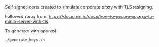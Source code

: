 Self signed certs created to simulate corporate proxy with TLS resigning.

Followed steps from: https://docs.min.io/docs/how-to-secure-access-to-minio-server-with-tls

To generate with openssl
```
./generate_keys.sh
```
